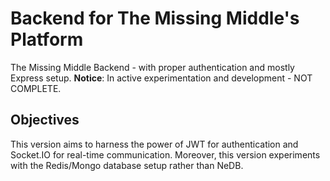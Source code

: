 # Backend for The Missing Middle's Platform
The Missing Middle Backend - with proper authentication and mostly Express setup. **Notice**: In active experimentation and development - NOT COMPLETE.

## Objectives
This version aims to harness the power of JWT for authentication and Socket.IO for real-time communication. Moreover, this version experiments with the Redis/Mongo database setup rather than NeDB.
